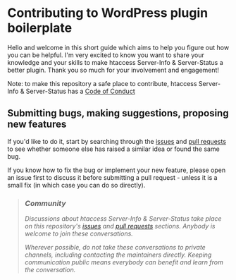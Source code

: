 # Contributing to WordPress plugin boilerplate

Hello and welcome in this short guide which aims to help you figure out how you can be helpful. I'm very excited to know you want to share your knowledge and your skills to make htaccess Server-Info & Server-Status a better plugin. Thank you so much for your involvement and engagement!

Note: to make this repository a safe place to contribute, htaccess Server-Info & Server-Status has a [Code of Conduct](/CODE_OF_CONDUCT.md)

## Submitting bugs, making suggestions, proposing new features
If you'd like to do it, start by searching through the [issues](https://github.com/Pierre-Lannoy/wp-plugin-boilerplate/issues) and [pull requests](https://github.com/Pierre-Lannoy/wp-plugin-boilerplate/pulls) to see whether someone else has raised a similar idea or found the same bug.

If you know how to fix the bug or implement your new feature, please open an issue first to discuss it before submitting a pull request - unless it is a small fix (in which case you can do so directly).

> ### _Community_
> _Discussions about htaccess Server-Info & Server-Status take place on this repository's [issues](https://github.com/Pierre-Lannoy/wp-plugin-boilerplate/issues) and [pull requests](https://github.com/Pierre-Lannoy/wp-plugin-boilerplate/pulls) sections. Anybody is welcome to join these conversations._
> 
> _Wherever possible, do not take these conversations to private channels, including contacting the maintainers directly. Keeping communication public means everybody can benefit and learn from the conversation._ 